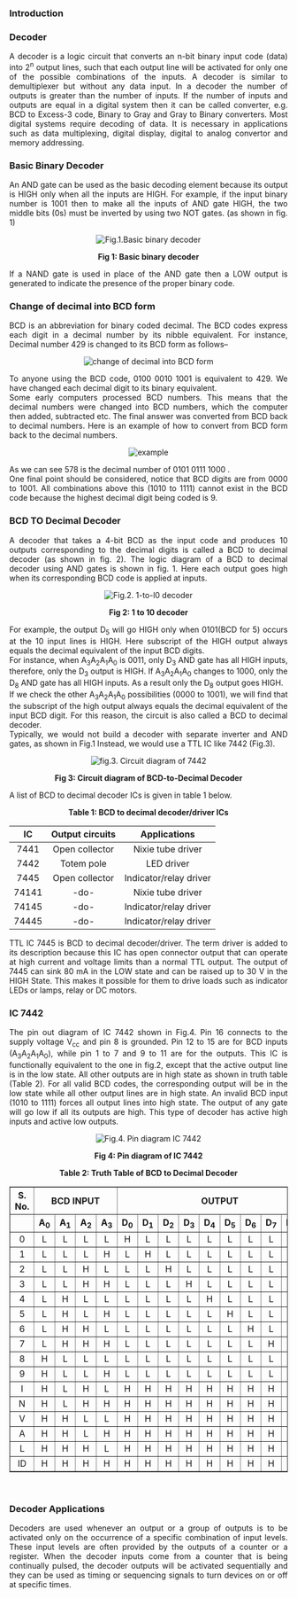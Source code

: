 ### Introduction
<div style="text-align:justify">

### **Decoder**

A decoder is a logic circuit that converts an n-bit binary input code (data) into 2<sup>n</sup> output lines, such that each output line will be activated for only one of the possible combinations of the inputs. A decoder is similar to demultiplexer but without any data input. In a decoder the number of outputs is greater than the number of inputs. If the number of inputs and outputs are equal in a digital system then it can be called converter, e.g. BCD to Excess-3 code, Binary to Gray and Gray to Binary converters. Most digital systems require decoding of data. It is necessary in applications such as data multiplexing, digital display, digital to analog convertor and memory addressing.

### **Basic Binary Decoder**

An AND gate can be used as the basic decoding element because its output is HIGH only when all the inputs are HIGH. For example, if the input binary number is 1001 then to make all the inputs of AND gate HIGH, the two middle bits (0s) must be inverted by using two NOT gates. (as shown in fig. 1)
<center>
  
![Fig.1.Basic binary decoder](images/Fig.1.png)  

**Fig 1: Basic binary decoder** </center>  

If a NAND gate is used in place of the AND gate then a LOW output is generated to indicate the presence of the proper binary code.

### **Change of decimal into BCD form**

BCD is an abbreviation for binary coded decimal. The BCD codes express each digit in a decimal number by its nibble equivalent. For instance, Decimal number 429 is changed to its BCD form as follows–
<center>

![change of decimal into BCD form](images/Changeofdecimalintobcdform.png) </center>

To anyone using the BCD code, 0100 0010 1001 is equivalent to 429. We have changed each decimal digit to its binary equivalent.  
Some early computers processed BCD numbers. This means that the decimal numbers were changed into BCD numbers, which the computer then added, subtracted etc. The final answer was converted from BCD back to decimal numbers. Here is an example of how to convert from BCD form back to the decimal numbers.  
<center>

![example](images/Example.png)  </center>

As we can see 578 is the decimal number of 0101 0111 1000 .  
One final point should be considered, notice that BCD digits are from 0000 to 1001. All combinations above this (1010 to 1111) cannot exist in the BCD code because the highest decimal digit being coded is 9.

### **BCD TO Decimal Decoder**

A decoder that takes a 4-bit BCD as the input code and produces 10 outputs corresponding to the decimal digits is called a BCD to decimal decoder (as shown in fig. 2). The logic diagram of a BCD to decimal decoder using AND gates is shown in fig. 1. Here each output goes high when its corresponding BCD code is applied at inputs.
<center>

![Fig.2. 1-to-l0 decoder](images/Fig.2.png)  

**Fig 2: 1 to 10 decoder** </center>

For example, the output D<sub>5</sub> will go HIGH only when 0101(BCD for 5) occurs at the 10 input lines is HIGH. Here subscript of the HIGH output always equals the decimal equivalent of the input BCD digits.  
For instance, when A<sub>3</sub>A<sub>2</sub>A<sub>1</sub>A<sub>0</sub> is 0011, only D<sub>3</sub> AND gate has all HIGH inputs, therefore, only the D<sub>3</sub> output is HIGH. If A<sub>3</sub>A<sub>2</sub>A<sub>1</sub>A<sub>0</sub> changes to 1000, only the D<sub>8</sub> AND gate has all HIGH inputs. As a result only the D<sub>8</sub> output goes HIGH.  
If we check the other A<sub>3</sub>A<sub>2</sub>A<sub>1</sub>A<sub>0</sub> possibilities (0000 to 1001), we will find that the subscript of the high output always equals the decimal equivalent of the input BCD digit. For this reason, the circuit is also called a BCD to decimal decoder.  
Typically, we would not build a decoder with separate inverter and AND gates, as shown in Fig.1 Instead, we would use a TTL IC like 7442 (Fig.3).
<center>

![fig.3. Circuit diagram of 7442](images/Fig.3.png )  

**Fig 3: Circuit diagram of BCD-to-Decimal Decoder** </center>

A list of BCD to decimal decoder ICs is given in table 1 below.

<center> 

**Table 1: BCD to decimal decoder/driver ICs** 

|IC|Output circuits|Applications|
| :--: | :--: | :--: |
|7441|Open collector|Nixie tube driver|
|7442|Totem pole|LED driver|
|7445|Open collector|Indicator/relay driver|
|74141|\-do-|Nixie tube driver|
|74145|\-do-|Indicator/relay driver|
|74445|\-do-|Indicator/relay driver|

</center> 

TTL IC 7445 is BCD to decimal decoder/driver. The term driver is added to its description because this IC has open connector output that can operate at high current and voltage limits than a normal TTL output. The output of 7445 can sink 80 mA in the LOW state and can be raised up to 30 V in the HIGH State. This makes it possible for them to drive loads such as indicator LEDs or lamps, relay or DC motors.

### **IC 7442**

The pin out diagram of IC 7442 shown in Fig.4. Pin 16 connects to the supply voltage V<sub>cc</sub> and pin 8 is grounded. Pin 12 to 15 are for BCD inputs (A<sub>3</sub>A<sub>2</sub>A<sub>1</sub>A<sub>0</sub>), while pin 1 to 7 and 9 to 11 are for the outputs. This IC is functionally equivalent to the one in fig.2, except that the active output line is in the low state. All other outputs are in high state as shown in truth table (Table 2). For all valid BCD codes, the corresponding output will be in the low state while all other output lines are in high state. An invalid BCD input (1010 to 1111) forces all output lines into high state. The output of any gate will go low if all its outputs are high. This type of decoder has active high inputs and active low outputs.
<center>

![Fig.4. Pin diagram IC 7442](images/Fig.4.png)

**Fig 4: Pin diagram of IC 7442** 


**Table 2: Truth Table of BCD to Decimal Decoder**  

<table border="1" width="800" ; style="text-align:center">
                        <tr>
                            <th colspan="1">S. No.</th>
                            <th colspan="4">BCD INPUT</th>
                            <th colspan="10">OUTPUT</th>
                        </tr>
                        <tr>
                            <th></th>
                            <th>A<sub>0</sub></th>
                            <th>A<sub>1</sub></th>
                            <th>A<sub>2</sub></th>
                            <th>A<sub>3</sub></th>
                            <th>D<sub>0</sub></th>
                            <th>D<sub>1</sub></th>
                            <th>D<sub>2</sub></th>
                            <th>D<sub>3</sub></th>
                            <th>D<sub>4</sub></th>
                            <th>D<sub>5</sub></th>
                            <th>D<sub>6</sub></th>
                            <th>D<sub>7</sub></th>
                            <th>D<sub>8</sub></th>
                            <th>D<sub>9</sub></th>
                        </tr>
                        <tr>
                            <td>0</td>
                            <td>L</td>
                            <td>L</td>
                            <td>L</td>
                            <td>L</td>
                            <td>H</td>
                            <td>L</td>
                            <td>L</td>
                            <td>L</td>
                            <td>L</td>
                            <td>L</td>
                            <td>L</td>
                            <td>L</td>
                            <td>L</td>
                            <td>L</td>
                        </tr>
                        <tr>
                            <td>1</td>
                            <td>L</td>
                            <td>L</td>
                            <td>L</td>
                            <td>H</td>
                            <td>L</td>
                            <td>H</td>
                            <td>L</td>
                            <td>L</td>
                            <td>L</td>
                            <td>L</td>
                            <td>L</td>
                            <td>L</td>
                            <td>L</td>
                            <td>L</td>
                        </tr>
                        <tr>
                            <td>2</td>
                            <td>L</td>
                            <td>L</td>
                            <td>H</td>
                            <td>L</td>
                            <td>L</td>
                            <td>L</td>
                            <td>H</td>
                            <td>L</td>
                            <td>L</td>
                            <td>L</td>
                            <td>L</td>
                            <td>L</td>
                            <td>L</td>
                            <td>L</td>
                        </tr>
                        <tr>
                            <td>3</td>
                            <td>L</td>
                            <td>L</td>
                            <td>H</td>
                            <td>H</td>
                            <td>L</td>
                            <td>L</td>
                            <td>L</td>
                            <td>H</td>
                            <td>L</td>
                            <td>L</td>
                            <td>L</td>
                            <td>L</td>
                            <td>L</td>
                            <td>L</td>
                        </tr>
                        <tr>
                            <td>4</td>
                            <td>L</td>
                            <td>H</td>
                            <td>L</td>
                            <td>L</td>
                            <td>L</td>
                            <td>L</td>
                            <td>L</td>
                            <td>L</td>
                            <td>H</td>
                            <td>L</td>
                            <td>L</td>
                            <td>L</td>
                            <td>L</td>
                            <td>L</td>
                        </tr>
                        <tr>
                            <td>5</td>
                            <td>L</td>
                            <td>H</td>
                            <td>L</td>
                            <td>H</td>
                            <td>L</td>
                            <td>L</td>
                            <td>L</td>
                            <td>L</td>
                            <td>L</td>
                            <td>H</td>
                            <td>L</td>
                            <td>L</td>
                            <td>L</td>
                            <td>L</td>
                        </tr>
                        <tr>
                            <td>6</td>
                            <td>L</td>
                            <td>H</td>
                            <td>H</td>
                            <td>L</td>
                            <td>L</td>
                            <td>L</td>
                            <td>L</td>
                            <td>L</td>
                            <td>L</td>
                            <td>L</td>
                            <td>H</td>
                            <td>L</td>
                            <td>L</td>
                            <td>L</td>
                        </tr>
                        <tr>
                            <td>7</td>
                            <td>L</td>
                            <td>H</td>
                            <td>H</td>
                            <td>H</td>
                            <td>L</td>
                            <td>L</td>
                            <td>L</td>
                            <td>L</td>
                            <td>L</td>
                            <td>L</td>
                            <td>L</td>
                            <td>H</td>
                            <td>L</td>
                            <td>L</td>
                        </tr>
                        <tr>
                            <td>8</td>
                            <td>H</td>
                            <td>L</td>
                            <td>L</td>
                            <td>L</td>
                            <td>L</td>
                            <td>L</td>
                            <td>L</td>
                            <td>L</td>
                            <td>L</td>
                            <td>L</td>
                            <td>L</td>
                            <td>L</td>
                            <td>H</td>
                            <td>L</td>
                        </tr>
                        <tr>
                            <td>9</td>
                            <td>H</td>
                            <td>L</td>
                            <td>L</td>
                            <td>H</td>
                            <td>L</td>
                            <td>L</td>
                            <td>L</td>
                            <td>L</td>
                            <td>L</td>
                            <td>L</td>
                            <td>L</td>
                            <td>L</td>
                            <td>L</td>
                            <td>H</td>
                        </tr>
                        <tr>
                            <td>I</td>
                            <td>H</td>
                            <td>L</td>
                            <td>H</td>
                            <td>L</td>
                            <td>H</td>
                            <td>H</td>
                            <td>H</td>
                            <td>H</td>
                            <td>H</td>
                            <td>H</td>
                            <td>H</td>
                            <td>H</td>
                            <td>H</td>
                            <td>H</td>
                        </tr>
                        <tr>
                            <td>N</td>
                            <td>H</td>
                            <td>L</td>
                            <td>H</td>
                            <td>H</td>
                            <td>H</td>
                            <td>H</td>
                            <td>H</td>
                            <td>H</td>
                            <td>H</td>
                            <td>H</td>
                            <td>H</td>
                            <td>H</td>
                            <td>H</td>
                            <td>H</td>
                        </tr>
                        <tr>
                            <td>V</td>
                            <td>H</td>
                            <td>H</td>
                            <td>L</td>
                            <td>L</td>
                            <td>H</td>
                            <td>H</td>
                            <td>H</td>
                            <td>H</td>
                            <td>H</td>
                            <td>H</td>
                            <td>H</td>
                            <td>H</td>
                            <td>H</td>
                            <td>H</td>
                        </tr>
                        <tr>
                            <td>A</td>
                            <td>H</td>
                            <td>H</td>
                            <td>L</td>
                            <td>H</td>
                            <td>H</td>
                            <td>H</td>
                            <td>H</td>
                            <td>H</td>
                            <td>H</td>
                            <td>H</td>
                            <td>H</td>
                            <td>H</td>
                            <td>H</td>
                            <td>H</td>
                        </tr>
                        <tr>
                            <td>L</td>
                            <td>H</td>
                            <td>H</td>
                            <td>H</td>
                            <td>L</td>
                            <td>H</td>
                            <td>H</td>
                            <td>H</td>
                            <td>H</td>
                            <td>H</td>
                            <td>H</td>
                            <td>H</td>
                            <td>H</td>
                            <td>H</td>
                            <td>H</td>
                        </tr>
                        <tr>
                            <td>ID</td>
                            <td>H</td>
                            <td>H</td>
                            <td>H</td>
                            <td>H</td>
                            <td>H</td>
                            <td>H</td>
                            <td>H</td>
                            <td>H</td>
                            <td>H</td>
                            <td>H</td>
                            <td>H</td>
                            <td>H</td>
                            <td>H</td>
                            <td>H</td>
                        </tr>
                    </table><br> </center>


### **Decoder Applications**

Decoders are used whenever an output or a group of outputs is to be activated only on the occurrence of a specific combination of input levels. These input levels are often provided by the outputs of a counter or a register. When the decoder inputs come from a counter that is being continually pulsed, the decoder outputs will be activated sequentially and they can be used as timing or sequencing signals to turn devices on or off at specific times.

</div>